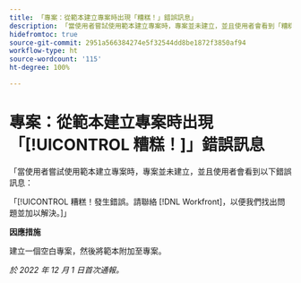 ```yaml
---
title: 「專案：從範本建立專案時出現「糟糕！」錯誤訊息」
description: 「當使用者嘗試使用範本建立專案時，專案並未建立，並且使用者會看到「糟糕！」錯誤訊息。發生錯誤。 請聯絡 Workfront，以便我們找出問題並加以修正。」
hidefromtoc: true
source-git-commit: 2951a566384274e5f32544dd8be1872f3850af94
workflow-type: ht
source-wordcount: '115'
ht-degree: 100%

---
```



# 專案：從範本建立專案時出現「[!UICONTROL 糟糕！]」錯誤訊息

「當使用者嘗試使用範本建立專案時，專案並未建立，並且使用者會看到以下錯誤訊息：

「[!UICONTROL 糟糕！發生錯誤。請聯絡 [!DNL Workfront]，以便我們找出問題並加以解決。]」

**因應措施**

建立一個空白專案，然後將範本附加至專案。

_於 2022 年 12 月 1 日首次通報。_

